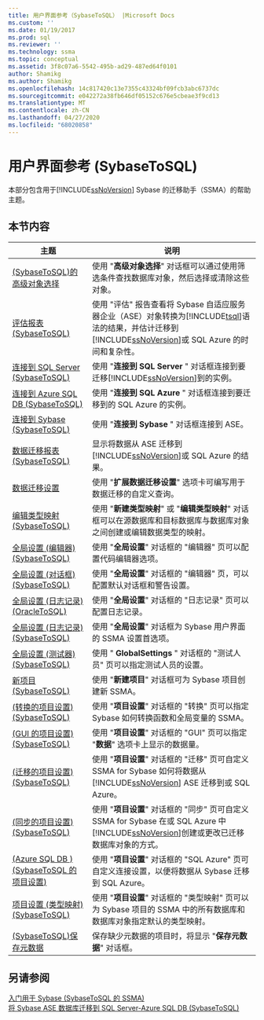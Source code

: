 ```yaml
---
title: 用户界面参考（SybaseToSQL） |Microsoft Docs
ms.custom: ''
ms.date: 01/19/2017
ms.prod: sql
ms.reviewer: ''
ms.technology: ssma
ms.topic: conceptual
ms.assetid: 3f8c07a6-5542-495b-ad29-487ed64f0101
author: Shamikg
ms.author: Shamikg
ms.openlocfilehash: 14c817420c13e7355c43324bf09fcb3abc6737dc
ms.sourcegitcommit: e042272a38fb646df05152c676e5cbeae3f9cd13
ms.translationtype: MT
ms.contentlocale: zh-CN
ms.lasthandoff: 04/27/2020
ms.locfileid: "68020858"
---
```

# <a name="user-interface-reference-sybasetosql"></a>用户界面参考 (SybaseToSQL)
本部分包含用于[!INCLUDE[ssNoVersion](../../includes/ssnoversion-md.md)] Sybase 的迁移助手（SSMA）的帮助主题。  
  
## <a name="in-this-section"></a>本节内容  
  
|主题|说明|  
|---------|---------------|  
|[&#40;SybaseToSQL&#41;的高级对象选择](../../ssma/sybase/advanced-object-selection-sybasetosql.md)|使用 "**高级对象选择**" 对话框可以通过使用筛选条件查找数据库对象，然后选择或清除这些对象。|  
|[评估报表 &#40;SybaseToSQL&#41;](../../ssma/sybase/assessment-report-sybasetosql.md)|使用 "评估" 报告查看将 Sybase 自适应服务器企业（ASE）对象转换为[!INCLUDE[tsql](../../includes/tsql-md.md)]语法的结果，并估计迁移到[!INCLUDE[ssNoVersion](../../includes/ssnoversion-md.md)]或 SQL Azure 的时间和复杂性。|  
|[连接到 SQL Server &#40;SybaseToSQL&#41;](../../ssma/sybase/connect-to-sql-server-sybasetosql.md)|使用 "**连接到 SQL Server** " 对话框连接到要迁移[!INCLUDE[ssNoVersion](../../includes/ssnoversion-md.md)]到的实例。|  
|[连接到 Azure SQL DB &#40;SybaseToSQL&#41;](../../ssma/sybase/connect-to-azure-sql-db-sybasetosql.md)|使用 "**连接到 SQL Azure** " 对话框连接到要迁移到的 SQL Azure 的实例。|  
|[连接到 Sybase &#40;SybaseToSQL&#41;](../../ssma/sybase/connect-to-sybase-sybasetosql.md)|使用 "**连接到 Sybase** " 对话框连接到 ASE。|  
|[数据迁移报表 &#40;SybaseToSQL&#41;](../../ssma/sybase/data-migration-report-sybasetosql.md)|显示将数据从 ASE 迁移到[!INCLUDE[ssNoVersion](../../includes/ssnoversion-md.md)]或 SQL Azure 的结果。|  
|[数据迁移设置](data-migration-settings-sybasetosql.md)|使用 "**扩展数据迁移设置**" 选项卡可编写用于数据迁移的自定义查询。|  
|[编辑类型映射 &#40;SybaseToSQL&#41;](../../ssma/sybase/edit-type-mapping-sybasetosql.md)|使用 "**新建类型映射**" 或 "**编辑类型映射**" 对话框可以在源数据库和目标数据库与数据库对象之间创建或编辑数据类型的映射。|  
|[全局设置 &#40;编辑器&#41; &#40;SybaseToSQL&#41;](../../ssma/sybase/global-settings-editor-sybasetosql.md)|使用 "**全局设置**" 对话框的 "编辑器" 页可以配置代码编辑器选项。|  
|[全局设置 &#40;对话框&#41;  &#40;SybaseToSQL&#41;](../../ssma/sybase/global-settings-dialogs-sybasetosql.md)|使用 "**全局设置**" 对话框的 "编辑器" 页，可以配置默认对话框和警告设置。|  
|[全局设置 &#40;日志记录&#41; &#40;OracleToSQL&#41;](../../ssma/oracle/global-settings-logging-oracletosql.md)|使用 "**全局设置**" 对话框的 "日志记录" 页可以配置日志记录。|  
|[全局设置 &#40;日志记录&#41; &#40;SybaseToSQL&#41;](../../ssma/sybase/global-settings-logging-sybasetosql.md)|使用 "**全局设置**" 对话框为 Sybase 用户界面的 SSMA 设置首选项。|  
|[全局设置 &#40;测试器&#41; &#40;SybaseToSQL&#41;](../../ssma/sybase/global-settings-tester-sybasetosql.md)|使用 " **GlobalSettings** " 对话框的 "测试人员" 页可以指定测试人员的设置。|  
|[新项目 &#40;SybaseToSQL&#41;](../../ssma/sybase/new-project-sybasetosql.md)|使用 "**新建项目**" 对话框可为 Sybase 项目创建新 SSMA。|  
|[&#40;转换的项目设置&#41; &#40;SybaseToSQL&#41;](../../ssma/sybase/project-settings-conversion-sybasetosql.md)|使用 "**项目设置**" 对话框的 "转换" 页可以指定 Sybase 如何转换函数和全局变量的 SSMA。|  
|[&#40;GUI 的项目设置&#41; &#40;SybaseToSQL&#41;](../../ssma/sybase/project-settings-gui-sybasetosql.md)|使用 "**项目设置**" 对话框的 "GUI" 页可以指定 "**数据**" 选项卡上显示的数据量。|  
|[&#40;迁移的项目设置&#41; &#40;SybaseToSQL&#41;](../../ssma/sybase/project-settings-migration-sybasetosql.md)|使用 "**项目设置**" 对话框的 "迁移" 页可自定义 SSMA for Sybase 如何将数据从[!INCLUDE[ssNoVersion](../../includes/ssnoversion-md.md)] ASE 迁移到或 SQL Azure。|  
|[&#40;同步的项目设置&#41; &#40;SybaseToSQL&#41;](../../ssma/sybase/project-settings-synchronization-sybasetosql.md)|使用 "**项目设置**" 对话框的 "同步" 页可自定义 SSMA for Sybase 在或 SQL Azure 中[!INCLUDE[ssNoVersion](../../includes/ssnoversion-md.md)]创建或更改已迁移数据库对象的方式。|  
|[&#40;Azure SQL DB &#41; &#40;SybaseToSQL 的项目设置&#41;](../../ssma/sybase/project-settings-azure-sql-db-sybasetosql.md)|使用 "**项目设置**" 对话框的 "SQL Azure" 页可自定义连接设置，以便将数据从 Sybase 迁移到 SQL Azure。|  
|[项目设置 &#40;类型映射&#41; &#40;SybaseToSQL&#41;](../../ssma/sybase/project-settings-type-mapping-sybasetosql.md)|使用 "**项目设置**" 对话框的 "类型映射" 页可以为 Sybase 项目的 SSMA 中的所有数据库和数据库对象指定默认的类型映射。|  
|[&#40;SybaseToSQL&#41;保存元数据](../../ssma/sybase/save-metadata-sybasetosql.md)|保存缺少元数据的项目时，将显示 "**保存元数据**" 对话框。|  
  
## <a name="see-also"></a>另请参阅  
[入门用于 Sybase &#40;SybaseToSQL 的 SSMA&#41;](../../ssma/sybase/getting-started-with-ssma-for-sybase-sybasetosql.md)  
[将 Sybase ASE 数据库迁移到 SQL Server-Azure SQL DB &#40;SybaseToSQL&#41;](../../ssma/sybase/migrating-sybase-ase-databases-to-sql-server-azure-sql-db-sybasetosql.md)  
  

